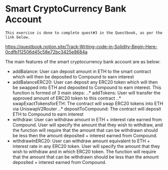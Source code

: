 # Smart CryptoCurrency Bank Account

```
This exercise is done to complete quest#3 in the Questbook, as per the link below. 
```
https://questbook.notion.site/Track-Writing-code-in-Solidity-Begin-Here-0cdfb112506d45c58e72bc3425e8684a

The main features of the smart cryptocurrency bank account are as below:
* addBalance: User can deposit amount in ETH to the smart contract which will then be deposited to Compound to earn interest
* addBalanceERC20: User can deposit any ERC20 token which will then be swapped into ETH and deposited to Compound to earn interest. This function is formed of 3 main steps: 
..* addTokens: User will transfer the approved amount of ERC20 token to this contract
..* swapExactTokensforETH: The contract will swap ERC20 tokens into ETH via UniswapV2Router 
..* depositToCompound: The contract will deposit ETH to Compound to earn interest
* withdraw: User can withdraw amount in ETH + interest rate earned from Compound. User will specify the amount that they wish to withdraw, and the function will require that the amount that can be withdrawn should be less then the amount deposited + interest earned from Compound.
* withdrawInERC20: User can withdraw amount equivalent to ETH + interest rate in any ERC20 token. User will specify the amount that they wish to withdraw and in which ERC20 token. The function will require that the amount that can be withdrawn should be less than the amount deposited + interest earned from Compound.
